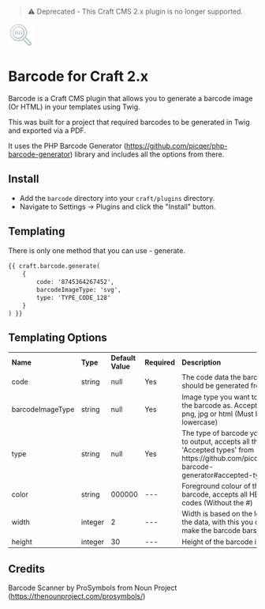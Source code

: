 > ⚠️ Deprecated - This Craft CMS 2.x plugin is no longer supported. 

<img src="https://github.com/bymayo/barcode/raw/master/screenshots/icon.png" width="50">

# Barcode for Craft 2.x

Barcode is a Craft CMS plugin that allows you to generate a barcode image (Or HTML) in your templates using Twig. 

This was built for a project that required barcodes to be generated in Twig and exported via a PDF.

It uses the PHP Barcode Generator (https://github.com/picqer/php-barcode-generator) library and includes all the options from there.

## Install

- Add the `barcode` directory into your `craft/plugins` directory.
- Navigate to Settings -> Plugins and click the "Install" button.

## Templating

There is only one method that you can use - generate. 

```
{{ craft.barcode.generate(
	{
		code: '8745364267452',
		barcodeImageType: 'svg',
		type: 'TYPE_CODE_128'
	}
) }}
```

## Templating Options

<table>
	<tr>
		<td><strong>Name</strong></td>
		<td><strong>Type</strong></td>
		<td><strong>Default Value</strong></td>
		<td><strong>Required</strong></td>
		<td><strong>Description</strong></td>
	</tr>
	<tr>
		<td>code</td>
		<td>string</td>
		<td>null</td>
		<td>Yes</td>
		<td>The code data the barcode should be generated from.</td>
	</tr>
	<tr>
		<td>barcodeImageType</td>
		<td>string</td>
		<td>null</td>
		<td>Yes</td>
		<td>Image type you want to output the barcode as. Accepts svg, png, jpg or html (Must be lowercase)</td>
	</tr>
	<tr>
		<td>type</td>
		<td>string</td>
		<td>null</td>
		<td>Yes</td>
		<td>The type of barcode you want to output, accepts all the 'Accepted types' from https://github.com/picqer/php-barcode-generator#accepted-types.</td>
	</tr>
	<tr>
		<td>color</td>
		<td>string</td>
		<td>000000</td>
		<td>---</td>
		<td>Foreground colour of the barcode, accepts all HEX codes (Without the #)</td>
	</tr>
	<tr>
		<td>width</td>
		<td>integer</td>
		<td>2</td>
		<td>---</td>
		<td>Width is based on the length of the data, with this you can make the barcode bars wider.</td>
	</tr>
	<tr>
		<td>height</td>
		<td>integer</td>
		<td>30</td>
		<td>---</td>
		<td>Height of the barcode in pixels.</td>
	</tr>
</table>

## Credits

Barcode Scanner by ProSymbols from Noun Project (https://thenounproject.com/prosymbols/)
